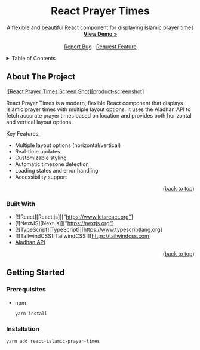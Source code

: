 <div align="center">
  <h1>React Prayer Times</h1>
  
  <p align="center">
    A flexible and beautiful React component for displaying Islamic prayer times
    <br />
    <a href="https://islamic-prayer-times-demo-bqg3d56k7-rbytes-projects.vercel.app/"><strong>View Demo »</strong></a>
    <br />
    <br />
    <a href="https://github.com/yourusername/react-prayer-times/issues">Report Bug</a>
    ·
    <a href="https://github.com/yourusername/react-prayer-times/issues">Request Feature</a>
  </p>
</div>

<!-- TABLE OF CONTENTS -->
<details>
  <summary>Table of Contents</summary>
  <ol>
    <li>
      <a href="#about-the-project">About The Project</a>
      <ul>
        <li><a href="#built-with">Built With</a></li>
      </ul>
    </li>
    <li>
      <a href="#getting-started">Getting Started</a>
      <ul>
        <li><a href="#prerequisites">Prerequisites</a></li>
        <li><a href="#installation">Installation</a></li>
      </ul>
    </li>
    <li><a href="#usage">Usage</a></li>
    <li><a href="#props">Props</a></li>
    <li><a href="#roadmap">Roadmap</a></li>
    <li><a href="#contributing">Contributing</a></li>
    <li><a href="#license">License</a></li>
    <li><a href="#contact">Contact</a></li>
    <li><a href="#acknowledgments">Acknowledgments</a></li>
  </ol>
</details>

<!-- ABOUT THE PROJECT -->

## About The Project

[![React Prayer Times Screen Shot][product-screenshot]](/public/screenshot.png)

React Prayer Times is a modern, flexible React component that displays Islamic prayer times with multiple layout options. It uses the Aladhan API to fetch accurate prayer times based on location and provides both horizontal and vertical layout options.

Key Features:

- Multiple layout options (horizontal/vertical)
- Real-time updates
- Customizable styling
- Automatic timezone detection
- Loading states and error handling
- Accessibility support

<p align="right">(<a href="#readme-top">back to top</a>)</p>

### Built With

- [![React][React.js]]["https://www.letsreact.org"]
- [![NextJS][Next.js]]["https://nextjs.org"]
- [![TypeScript][TypeScript]][https://www.typescriptlang.org]
- [![TailwindCSS][TailwindCSS]][https://tailwindcss.com]
- [Aladhan API](https://aladhan.com/prayer-times-api)

<p align="right">(<a href="#readme-top">back to top</a>)</p>

<!-- GETTING STARTED -->

## Getting Started

### Prerequisites

- npm
  ```sh
  yarn install
  ```

### Installation

```bash
yarn add react-islamic-prayer-times
```
